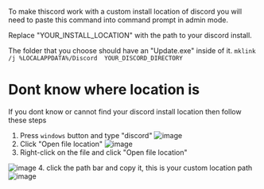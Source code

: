 To make thiscord work with a custom install location of discord you will need to paste this command into command prompt in admin mode.

Replace "YOUR_INSTALL_LOCATION" with the path to your discord install.

The folder that you choose should have an "Update.exe" inside of it.
`mklink /j %LOCALAPPDATA%/Discord  YOUR_DISCORD_DIRECTORY`

# Dont know where location is
If you dont know or cannot find your discord install location then follow these steps

1. Press `windows` button and type "discord"
![image](https://cdn.upload.systems/uploads/06tPT5YD.png)
2. Click "Open file location"
![image](https://cdn.upload.systems/uploads/dYjJd4n6.png)
3. Right-click on the file and click "Open file location"

![image](https://cdn.upload.systems/uploads/F4BNp9cw.png)
4. click the path bar and copy it, this is your custom location path
![image](https://cdn.upload.systems/uploads/90t62fYP.png)

